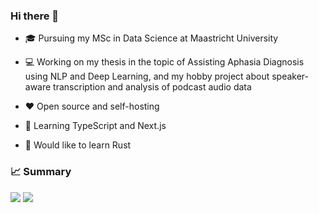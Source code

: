 ### Hi there 👋

* 🎓 Pursuing my MSc in Data Science at Maastricht University

* 💻 Working on my thesis in the topic of Assisting Aphasia Diagnosis using NLP and Deep Learning, and my hobby project about speaker-aware transcription and analysis of podcast audio data

* ❤️ Open source and self-hosting

* 🌱 Learning TypeScript and Next.js

* 🤔 Would like to learn Rust

### 📈 Summary
![](http://github-profile-summary-cards.vercel.app/api/cards/stats?username=bghorvath&theme=github_dark) 
![](http://github-profile-summary-cards.vercel.app/api/cards/productive-time?username=bghorvath&theme=github_dark&utcOffset=1) 
